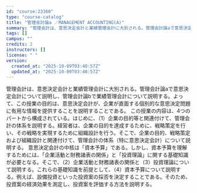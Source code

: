 ```yaml
---
id: "course:23360"
type: "course-catalog"
title: "管理会計論a ／MANAGEMENT ACCOUNTING(A)"
summary: "管理会計は、意思決定会計と業績管理会計に大別される。管理会計論aで意思決定会計について説明し、管理会計論bで業績管理会計について説明する。よって、この授業の目的は、意思決定会計が、企業が直面する個別的な意思決定問題に有用な情報を提供すること…"
tags: []
campus: ""
credits: 2
instructors: []
license: " "
version:
  created_at: "2025-10-09T03:48:57Z"
  updated_at: "2025-10-09T03:48:57Z"
---
```


管理会計は、意思決定会計と業績管理会計に大別される。管理会計論aで意思決定会計について説明し、管理会計論bで業績管理会計について説明する。よって、この授業の目的は、意思決定会計が、企業が直面する個別的な意思決定問題に有用な情報を提供することを説明することである。 この授業の内容は、4つのパートから構成されている。はじめに、（1）企業の目的等と関連付けて、管理会計の体系を説明する。経営者は、企業の目的を達成するために、戦略策定を行い、その戦略を実現するために組織設計を行う。そこで、企業の目的、戦略策定および組織設計と関連付けて、管理会計の体系（特に意思決定会計）について説明する。 意思決定会計の中核は「資本予算」である。しかし、資本予算を理解するためには、「企業活動と財務諸表の関係」と「投資理論」に関する基礎知識が必要となる。そこで、（2）企業活動と財務諸表の関係と（3）投資理論について説明する。これらの基礎知識を前提として、（4）資本予算について説明する。例えば、設備投資といった投資案の採否を決定することである。そのため、投資案の経済効果を測定し、投資案を評価する方法を説明する。
